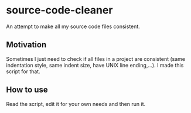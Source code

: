 # source-code-cleaner
An attempt to make all my source code files consistent.

## Motivation
Sometimes I just need to check if all files in a project are consistent (same indentation style, same indent size, have UNIX line ending,...).
I made this script for that.

## How to use
Read the script, edit it for your own needs and then run it.
